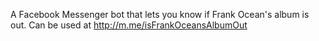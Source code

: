 A Facebook Messenger bot that lets you know if Frank Ocean's album is out. Can be used at http://m.me/isFrankOceansAlbumOut
